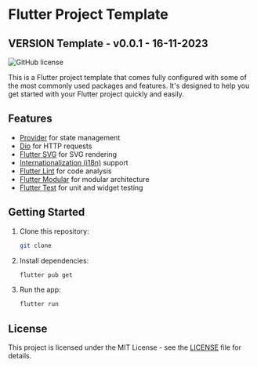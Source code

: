 # Flutter Project Template

## VERSION Template - v0.0.1 - 16-11-2023

![GitHub license](https://img.shields.io/github/license/afandos-bbm/flutter_app_empty_template?style=flat-square)

This is a Flutter project template that comes fully configured with some of the most commonly used packages and features. It's designed to help you get started with your Flutter project quickly and easily.

## Features

- [Provider](https://pub.dev/packages/provider) for state management
- [Dio](https://pub.dev/packages/dio) for HTTP requests
- [Flutter SVG](https://pub.dev/packages/flutter_svg) for SVG rendering
- [Internationalization (i18n)](https://flutter.dev/docs/development/accessibility-and-localization/internationalization) support
- [Flutter Lint](https://pub.dev/packages/flutter_lints) for code analysis
- [Flutter Modular](https://pub.dev/packages/flutter_modular) for modular architecture
- [Flutter Test](https://flutter.dev/docs/testing) for unit and widget testing

## Getting Started

1. Clone this repository:

   ```bash
   git clone
   ```

2. Install dependencies:

   ```bash
   flutter pub get
   ```

3. Run the app:

   ```bash
   flutter run
   ```

## License

This project is licensed under the MIT License - see the [LICENSE](LICENSE) file for details.
